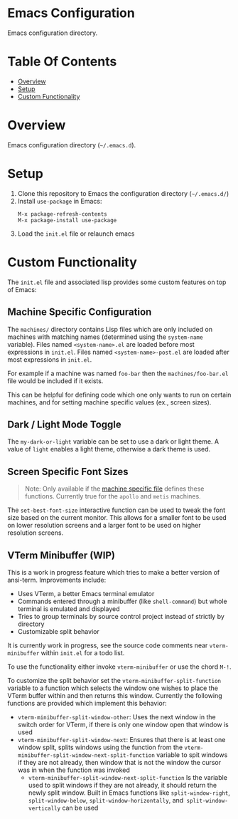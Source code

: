 # Emacs Configuration
Emacs configuration directory.

# Table Of Contents
- [Overview](#overview)
- [Setup](#setup)
- [Custom Functionality](#custom-functionality)

# Overview
Emacs configuration directory (`~/.emacs.d`).  

# Setup
1. Clone this repository to Emacs the configuration directory (`~/.emacs.d/`)
2. Install `use-package` in Emacs:
   ```emacs
   M-x package-refresh-contents
   M-x package-install use-package
   ```
3. Load the `init.el` file or relaunch emacs

# Custom Functionality
The `init.el` file and associated lisp provides some custom features on top of Emacs:

## Machine Specific Configuration
The `machines/` directory contains Lisp files which are only included on machines with matching names (determined using the `system-name` variable). Files named `<system-name>.el` are loaded before most expressions in `init.el`. Files named `<system-name>-post.el` are loaded after most expressions in `init.el`.

For example if a machine was named `foo-bar` then the `machines/foo-bar.el` file would be included if it exists.

This can be helpful for defining code which one only wants to run on certain machines, and for setting machine specific values (ex., screen sizes).

## Dark / Light Mode Toggle
The `my-dark-or-light` variable can be set to use a dark or light theme. A value of `light` enables a light theme, otherwise a dark theme is used.

## Screen Specific Font Sizes
> Note: Only available if the [machine specific file](#machine-specific-configuration) defines these functions. Currently true for the `apollo` and `metis` machines.

The `set-best-font-size` interactive function can be used to tweak the font size based on the current monitor. This allows for a smaller font to be used on lower resolution screens and a larger font to be used on higher resolution screens.

## VTerm Minibuffer (WIP)
This is a work in progress feature which tries to make a better version of ansi-term. Improvements include:

- Uses VTerm, a better Emacs terminal emulator
- Commands entered through a minibuffer (like `shell-command`) but whole terminal is emulated and displayed
- Tries to group terminals by source control project instead of strictly by directory
- Customizable split behavior

It is currently work in progress, see the source code comments near `vterm-minibuffer` within `init.el` for a todo list.

To use the functionality either invoke `vterm-minibuffer` or use the chord `M-!`.

To customize the split behavior set the `vterm-minibuffer-split-function` variable to a function which selects the window one wishes to place the VTerm buffer within and then returns this window. Currently the following functions are provided which implement this behavior:

- `vterm-minibuffer-split-window-other`: Uses the next window in the switch order for VTerm, if there is only one window open that window is used
- `vterm-minibuffer-split-window-next`: Ensures that there is at least one window split, splits windows using the function from the `vterm-minibuffer-split-window-next-split-function` variable to spit windows if they are not already, then window that is not the window the cursor was in when the function was invoked
  - `vterm-minibuffer-split-window-next-split-function` Is the variable used to split windows if they are not already, it should return the newly split window. Built in Emacs functions like `split-window-right`, `split-window-below`, `split-window-horizontally`, and` split-window-vertically` can be used
